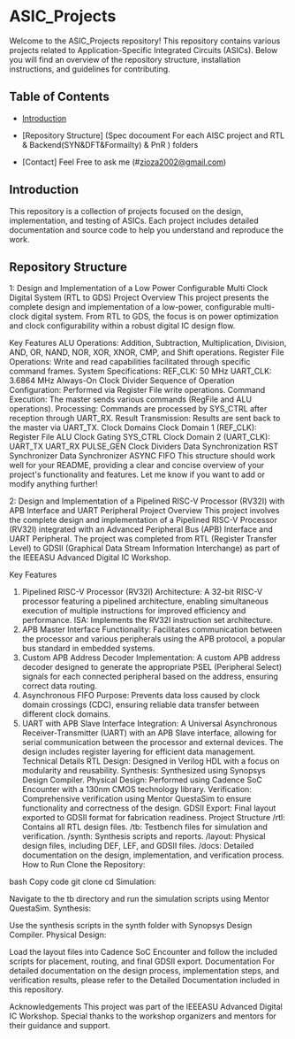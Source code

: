 # ASIC_Projects

Welcome to the ASIC_Projects repository! This repository contains various projects related to Application-Specific Integrated Circuits (ASICs). Below you will find an overview of the repository structure, installation instructions, and guidelines for contributing.

## Table of Contents

- [Introduction](#introduction)
- [Repository Structure]  (Spec docoument For each AISC project and RTL & Backend(SYN&DFT&Formailty) & PnR ) folders 

- [Contact]          Feel Free to ask me  (#zioza2002@gmail.com)

## Introduction

This repository is a collection of projects focused on the design, implementation, and testing of ASICs. Each project includes detailed documentation and source code to help you understand and reproduce the work.

## Repository Structure
1: Design and Implementation of a Low Power Configurable Multi Clock Digital System (RTL to GDS)
Project Overview
This project presents the complete design and implementation of a low-power, configurable multi-clock digital system. From RTL to GDS, the focus is on power optimization and clock configurability within a robust digital IC design flow.

Key Features
ALU Operations: Addition, Subtraction, Multiplication, Division, AND, OR, NAND, NOR, XOR, XNOR, CMP, and Shift operations.
Register File Operations: Write and read capabilities facilitated through specific command frames.
System Specifications:
REF_CLK: 50 MHz
UART_CLK: 3.6864 MHz
Always-On Clock Divider
Sequence of Operation
Configuration: Performed via Register File write operations.
Command Execution: The master sends various commands (RegFile and ALU operations).
Processing: Commands are processed by SYS_CTRL after reception through UART_RX.
Result Transmission: Results are sent back to the master via UART_TX.
Clock Domains
Clock Domain 1 (REF_CLK):
Register File
ALU
Clock Gating
SYS_CTRL
Clock Domain 2 (UART_CLK):
UART_TX
UART_RX
PULSE_GEN
Clock Dividers
Data Synchronization
RST Synchronizer
Data Synchronizer
ASYNC FIFO
This structure should work well for your README, providing a clear and concise overview of your project's functionality and features. Let me know if you want to add or modify anything further!
   
      
      
 2:  Design and Implementation of a Pipelined RISC-V Processor (RV32I) with APB Interface and UART Peripheral
Project Overview
This project involves the complete design and implementation of a Pipelined RISC-V Processor (RV32I) integrated with an Advanced Peripheral Bus (APB) Interface and UART Peripheral. The project was completed from RTL (Register Transfer Level) to GDSII (Graphical Data Stream Information Interchange) as part of the IEEEASU Advanced Digital IC Workshop.

Key Features
1. Pipelined RISC-V Processor (RV32I)
Architecture: A 32-bit RISC-V processor featuring a pipelined architecture, enabling simultaneous execution of multiple instructions for improved efficiency and performance.
ISA: Implements the RV32I instruction set architecture.
2. APB Master Interface
Functionality: Facilitates communication between the processor and various peripherals using the APB protocol, a popular bus standard in embedded systems.
3. Custom APB Address Decoder
Implementation: A custom APB address decoder designed to generate the appropriate PSEL (Peripheral Select) signals for each connected peripheral based on the address, ensuring correct data routing.
4. Asynchronous FIFO
Purpose: Prevents data loss caused by clock domain crossings (CDC), ensuring reliable data transfer between different clock domains.
5. UART with APB Slave Interface
Integration: A Universal Asynchronous Receiver-Transmitter (UART) with an APB Slave interface, allowing for serial communication between the processor and external devices. The design includes register layering for efficient data management.
Technical Details
RTL Design: Designed in Verilog HDL with a focus on modularity and reusability.
Synthesis: Synthesized using Synopsys Design Compiler.
Physical Design: Performed using Cadence SoC Encounter with a 130nm CMOS technology library.
Verification: Comprehensive verification using Mentor QuestaSim to ensure functionality and correctness of the design.
GDSII Export: Final layout exported to GDSII format for fabrication readiness.
Project Structure
/rtl: Contains all RTL design files.
/tb: Testbench files for simulation and verification.
/synth: Synthesis scripts and reports.
/layout: Physical design files, including DEF, LEF, and GDSII files.
/docs: Detailed documentation on the design, implementation, and verification process.
How to Run
Clone the Repository:

bash
Copy code
git clone <repo-link>
cd <repo-folder>
Simulation:

Navigate to the tb directory and run the simulation scripts using Mentor QuestaSim.
Synthesis:

Use the synthesis scripts in the synth folder with Synopsys Design Compiler.
Physical Design:

Load the layout files into Cadence SoC Encounter and follow the included scripts for placement, routing, and final GDSII export.
Documentation
For detailed documentation on the design process, implementation steps, and verification results, please refer to the Detailed Documentation included in this repository.

Acknowledgements
This project was part of the IEEEASU Advanced Digital IC Workshop. Special thanks to the workshop organizers and mentors for their guidance and support.
